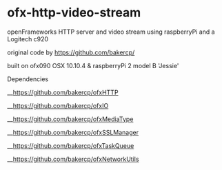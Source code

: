 # ofx-http-video-stream

openFrameworks HTTP server and video stream using raspberryPi and a Logitech c920

original code by https://github.com/bakercp/

built on ofx090 OSX 10.10.4 & raspberryPi 2 model B 'Jessie'

Dependencies

__https://github.com/bakercp/ofxHTTP

__https://github.com/bakercp/ofxIO

__https://github.com/bakercp/ofxMediaType

__https://github.com/bakercp/ofxSSLManager

__https://github.com/bakercp/ofxTaskQueue

__https://github.com/bakercp/ofxNetworkUtils

